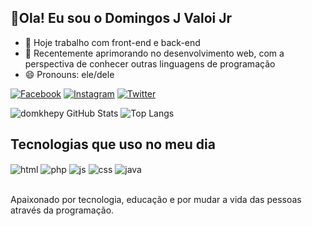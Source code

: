 ## 👋Ola! Eu sou o Domingos J Valoi Jr 

- 🔭 Hoje trabalho com front-end e back-end
- 🌱 Recentemente aprimorando no desenvolvimento web, com a perspectiva de conhecer outras linguagens de programação
- 😄 Pronouns: ele/dele
  
[![Facebook](https://img.shields.io/badge/Facebook-1877F2?style=for-the-badge&logo=facebook&logoColor=white)](https://www.facebook.com/profile.php?id=100009081343622) [![Instagram](https://img.shields.io/badge/Instagram-E4405F?style=for-the-badge&logo=instagram&logoColor=white)](https://www.instagram.com/domkhepy/) [![Twitter](https://img.shields.io/badge/Twitter-1DA1F2?style=for-the-badge&logo=twitter&logoColor=white)](https://twitter.com/domingos_valoi)

![domkhepy GitHub Stats](https://github-readme-stats.vercel.app/api?username=domkhepy&show_icons=true&theme=radical&include_all_commits=true&count_private=true) ![Top Langs](https://github-readme-stats.vercel.app/api/top-langs/?username=domkhepy&layout=compact)
## Tecnologias que uso no meu dia
<div style="display: inline_block;">
  <img align="center" alt="html" src="https://img.shields.io/badge/HTML5-E34F26?style=for-the-badge&logo=html5&logoColor=white">
  <img align="center" alt="php" src="https://img.shields.io/badge/PHP-777BB4?style=for-the-badge&logo=php&logoColor=white">
  <img align="center" alt="js" src="https://img.shields.io/badge/JavaScript-F7DF1E?style=for-the-badge&logo=javascript&logoColor=black">
  <img align="center" alt="css" src="https://img.shields.io/badge/CSS3-1572B6?style=for-the-badge&logo=css3&logoColor=white">
  <img align="center" alt="java" src="https://img.shields.io/badge/Java-ED8B00?style=for-the-badge&logo=openjdk&logoColor=white">
</div>
<br>

Apaixonado por tecnologia, educação e por mudar a vida das pessoas através da programação.
